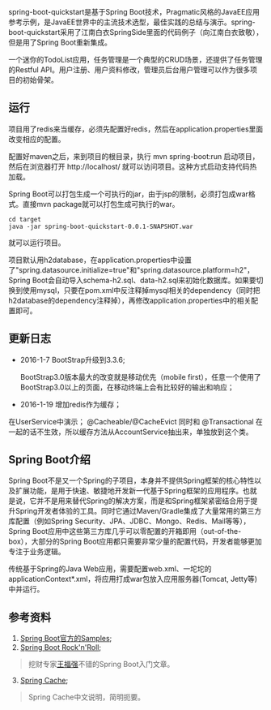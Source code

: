 spring-boot-quickstart是基于Spring Boot技术，Pragmatic风格的JavaEE应用参考示例，是JavaEE世界中的主流技术选型，最佳实践的总结与演示。spring-boot-quickstart采用了江南白衣SpringSide里面的代码例子（向江南白衣致敬），但是用了Spring Boot重新集成。

一个迷你的TodoList应用，任务管理是一个典型的CRUD场景，还提供了任务管理的Restful API。用户注册、用户资料修改，管理员后台用户管理可以作为很多项目的初始骨架。

## 运行
项目用了redis来当缓存，必须先配置好redis，然后在application.properties里面改变相应的配置。

配置好maven之后，来到项目的根目录，执行 mvn spring-boot:run 启动项目，然后在浏览器打开 http://localhost/ 就可以访问项目。这种方式启动支持代码热加载。

Spring Boot可以打包生成一个可执行的jar，由于jsp的限制，必须打包成war格式。直接mvn package就可以打包生成可执行的war。
```batch
cd target
java -jar spring-boot-quickstart-0.0.1-SNAPSHOT.war 
```
就可以运行项目。

项目默认用h2database，在application.properties中设置了"spring.datasource.initialize=true"和"spring.datasource.platform=h2"，Spring Boot会自动导入schema-h2.sql、data-h2.sql来初始化数据库。如果要切换到使用mysql，只要在pom.xml中反注释掉mysql相关的dependency（同时把h2database的dependency注释掉），再修改application.properties中的相关配置即可。

## 更新日志
* 2016-1-7 BootStrap升级到3.3.6;
 
  BootStrap3.0版本最大的改变就是移动优先（mobile first），任意一个使用了BootStrap3.0以上的页面，在移动终端上会有比较好的输出和响应；

* 2016-1-19 增加redis作为缓存；

在UserService中演示；
@Cacheable/@CacheEvict 同时和 @Transactional 在一起的话不生效，所以缓存方法从AccountService抽出来，单独放到这个类。

## Spring Boot介绍
Spring Boot不是又一个Spring的子项目，本身并不提供Spring框架的核心特性以及扩展功能，是用于快速、敏捷地开发新一代基于Spring框架的应用程序。也就是说，它并不是用来替代Spring的解决方案，而是和Spring框架紧密结合用于提升Spring开发者体验的工具。同时它通过Maven/Gradle集成了大量常用的第三方库配置（例如Spring Security、JPA、JDBC、Mongo、Redis、Mail等等），Spring Boot应用中这些第三方库几乎可以零配置的开箱即用（out-of-the-box），大部分的Spring Boot应用都只需要非常少量的配置代码，开发者能够更加专注于业务逻辑。

传统基于Spring的Java Web应用，需要配置web.xml、一坨坨的applicationContext*.xml，将应用打成war包放入应用服务器(Tomcat, Jetty等)中并运行。

## 参考资料
1. [Spring Boot官方的Samples](https://github.com/spring-projects/spring-boot/tree/master/spring-boot-samples);
2. [Spring Boot Rock'n'Roll](http://afoo.me/posts/2015-07-09-how-spring-boot-works.html);
 > 挖财专家[王福强](http://afoo.me/whoami.html)不错的Spring Boot入门文章。
3. [Spring Cache](http://blog.csdn.net/qq_25223941/article/details/50495607);
 > Spring Cache中文说明，简明扼要。
